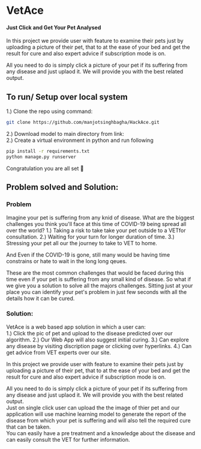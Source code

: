 # VetAce
#### Just Click and Get Your Pet Analysed
In this project we provide user with feature to examine their pets just by uploading a picture of their pet, that to at the ease of your bed and get the result for cure and also expert advice if subscription mode is on.  

All you need to do is simply click a picture of your pet if its suffering from any disease and just uplaod it. We will provide you with the best related output.
## To run/ Setup over local system 
1.) Clone the repo using command:
```bash
git clone https://github.com/manjotsinghbagha/HackAce.git
```
2.) Download model to main directory from link:                                    
2.) Create a virtual environment in python and run following
```bash
pip install -r requirements.txt
python manage.py runserver
```
Congratulation you are all set :partying_face:

## Problem solved and Solution:

### Problem
Imagine your pet is suffering from any knid of disease. What are the biggest challenges you think you'll face at this time of COVID-19 being spread all over the world?
1.) Taking a risk to take take your pet outside to a VETfor consultation.
2.) Waiting for your turn for longer duration of time.
3.) Stressing your pet all our the journey to take to VET to home.

And Even if the COVID-19 is gone, still many would be having time constrains or hate to wait in the long long qeues. 

These are the most common challenges that would be faced during this time even if your pet is suffering from any small kind of disease.
So what if we give you a solution to solve all the majors challenges. Sitting just at your place you can identify your pet's problem in just few seconds with all the details 
how it can be cured. 

### Solution:

VetAce is a web based app solution in which a user can:  
  1.) Click the pic of pet and upload to the disease predicted over our algorithm.
  2.) Our Web App will also suggest initial curing. 
  3.) Can explore any disease by visiting discription page or clicking over hyperlinks.
  4.) Can get advice from VET experts over our site.
 
In this project we provide user with feature to examine their pets just by uploading a picture of their pet, that to at the ease of your bed and get the result for cure and also expert advice if subscription mode is on.  

All you need to do is simply click a picture of your pet if its suffering from any disease and just uplaod it. We will provide you with the best related output.  
Just on single click user can upload the the image of thier pet and our application will use machine learning model to generate the report of the disease from which your pet is suffering and will also tell the required cure that can be taken.  
You can easily have a pre treatment and a knowledge about the disease and can easily consult the VET for further information.

